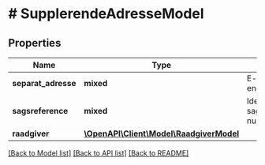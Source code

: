 # # SupplerendeAdresseModel

## Properties

Name | Type | Description | Notes
------------ | ------------- | ------------- | -------------
**separat_adresse** | **mixed** | E-mailadresse for andre end anmelder. |
**sagsreference** | **mixed** | Identifikation af eksternt sags nummer/referencenummer. | [optional]
**raadgiver** | [**\OpenAPI\Client\Model\RaadgiverModel**](RaadgiverModel.md) |  | [optional]

[[Back to Model list]](../../README.md#models) [[Back to API list]](../../README.md#endpoints) [[Back to README]](../../README.md)

